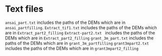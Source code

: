 # Text files
`ansai_part.txt` includes the paths of the DEMs  which are in `ansai_partfilling`.
`Extract_tif1.txt` includes the paths of the DEMs which are in `Extract_part2_filling`
`Extract-part2.txt ` includes the paths of the DEMs which are in `Extract_part2_filling`
`grant_3m_part.txt` includes the paths of the DEMs which are in `grant_3m_partfilling`
`grant3mpart2.txt` includes the paths of the DEMs which are in `grant3mpart2_filling`
